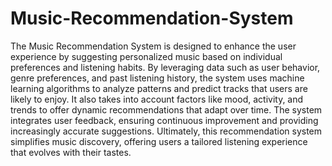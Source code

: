 # Music-Recommendation-System

The Music Recommendation System is designed to enhance the user experience by suggesting personalized music based on individual preferences and listening habits. By leveraging data such as user behavior, genre preferences, and past listening history, the system uses machine learning algorithms to analyze patterns and predict tracks that users are likely to enjoy. It also takes into account factors like mood, activity, and trends to offer dynamic recommendations that adapt over time. The system integrates user feedback, ensuring continuous improvement and providing increasingly accurate suggestions. Ultimately, this recommendation system simplifies music discovery, offering users a tailored listening experience that evolves with their tastes.
